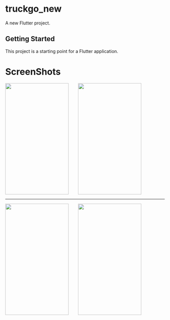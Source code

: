 # truckgo_new

A new Flutter project.

## Getting Started

This project is a starting point for a Flutter application.


# ScreenShots
<div style="display: flex; gap: 30px;">
  <img src="https://github.com/user-attachments/assets/8492200f-e938-4f9f-9a33-b256f418628c" width="200" height="350">
  <img src="https://github.com/user-attachments/assets/3d8d3bc8-2b2f-4ff8-ac11-d62d25d861af" width="200" height="350">
</div>

<hr>

<div style="display: flex; gap: 30px;">
  <img src="https://github.com/user-attachments/assets/64fb2980-1ad7-48d9-b058-7f1041691759" width="200" height="350">
  <img src="https://github.com/user-attachments/assets/ac80049e-77ba-4bdb-a005-759264bbba6e" width="200" height="350">
</div>
